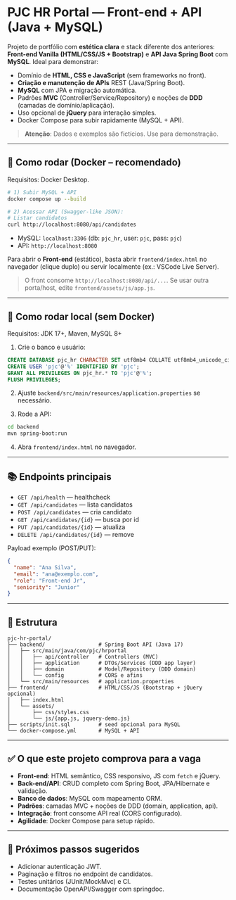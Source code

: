 # PJC HR Portal — Front-end + API (Java + MySQL)

Projeto de portfólio com **estética clara** e stack diferente dos anteriores: **Front-end Vanilla (HTML/CSS/JS + Bootstrap)** e **API Java Spring Boot** com **MySQL**. Ideal para demonstrar:
- Domínio de **HTML, CSS e JavaScript** (sem frameworks no front).
- **Criação e manutenção de APIs** REST (Java/Spring Boot).
- **MySQL** com JPA e migração automática.
- Padrões **MVC** (Controller/Service/Repository) e noções de **DDD** (camadas de domínio/aplicação).
- Uso opcional de **jQuery** para interação simples.
- Docker Compose para subir rapidamente (MySQL + API).

> **Atenção**: Dados e exemplos são fictícios. Use para demonstração.

---

## 🚀 Como rodar (Docker – recomendado)
Requisitos: Docker Desktop.

```bash
# 1) Subir MySQL + API
docker compose up --build

# 2) Acessar API (Swagger-like JSON):
# Listar candidatos
curl http://localhost:8080/api/candidates
```

- MySQL: `localhost:3306` (db: `pjc_hr`, user: `pjc`, pass: `pjc`)
- API: `http://localhost:8080`

Para abrir o **Front-end** (estático), basta abrir `frontend/index.html` no navegador (clique duplo) ou servir localmente (ex.: VSCode Live Server).

> O front consome `http://localhost:8080/api/...`. Se usar outra porta/host, edite `frontend/assets/js/app.js`.

---

## 🧪 Como rodar local (sem Docker)
Requisitos: JDK 17+, Maven, MySQL 8+

1. Crie o banco e usuário:
```sql
CREATE DATABASE pjc_hr CHARACTER SET utf8mb4 COLLATE utf8mb4_unicode_ci;
CREATE USER 'pjc'@'%' IDENTIFIED BY 'pjc';
GRANT ALL PRIVILEGES ON pjc_hr.* TO 'pjc'@'%';
FLUSH PRIVILEGES;
```

2. Ajuste `backend/src/main/resources/application.properties` se necessário.

3. Rode a API:
```bash
cd backend
mvn spring-boot:run
```

4. Abra `frontend/index.html` no navegador.

---

## 📚 Endpoints principais
- `GET /api/health` — healthcheck
- `GET /api/candidates` — lista candidatos
- `POST /api/candidates` — cria candidato
- `GET /api/candidates/{id}` — busca por id
- `PUT /api/candidates/{id}` — atualiza
- `DELETE /api/candidates/{id}` — remove

Payload exemplo (POST/PUT):
```json
{
  "name": "Ana Silva",
  "email": "ana@exemplo.com",
  "role": "Front-end Jr",
  "seniority": "Junior"
}
```

---

## 🧱 Estrutura
```
pjc-hr-portal/
├── backend/                 # Spring Boot API (Java 17)
│   ├── src/main/java/com/pjc/hrportal
│   │   ├── api/controller   # Controllers (MVC)
│   │   ├── application      # DTOs/Services (DDD app layer)
│   │   ├── domain           # Model/Repository (DDD domain)
│   │   └── config           # CORS e afins
│   └── src/main/resources   # application.properties
├── frontend/                # HTML/CSS/JS (Bootstrap + jQuery opcional)
│   ├── index.html
│   └── assets/
│       ├── css/styles.css
│       └── js/{app.js, jquery-demo.js}
├── scripts/init.sql         # seed opcional para MySQL
└── docker-compose.yml       # MySQL + API
```

---

## ✅ O que este projeto comprova para a vaga
- **Front-end**: HTML semântico, CSS responsivo, JS com `fetch` e jQuery.
- **Back-end/API**: CRUD completo com Spring Boot, JPA/Hibernate e validação.
- **Banco de dados**: MySQL com mapeamento ORM.
- **Padrões**: camadas MVC + noções de DDD (domain, application, api).
- **Integração**: front consome API real (CORS configurado).
- **Agilidade**: Docker Compose para setup rápido.

---

## 📝 Próximos passos sugeridos
- Adicionar autenticação JWT.
- Paginação e filtros no endpoint de candidatos.
- Testes unitários (JUnit/MockMvc) e CI.
- Documentação OpenAPI/Swagger com springdoc.
